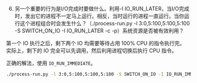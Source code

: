 6. 另一个重要的行为是I/O完成时要做什么。利用-I IO_RUN_LATER，当I/O完成时，发出它的进程不一定马上运行。相反，当时运行的进程一直运行。当你运行这个进程组合时会发生什么？（./process-run.py -l 3:0,5:100,5:100,5:100 -S SWITCH_ON_IO -I IO_RUN_LATER -c -p）系统资源是否被有效利用？

第一个 IO 执行之后，剩下两个 IO 均需要等待占用 100% CPU 的指令执行完。
实际上，剩下的 IO 完全可以先调用，然后利用进程切换后执行 CPU 指令。

正确的解法，使用 `IO_RUN_IMMEDIATE`。
```sh
./process-run.py -l 3:0,5:100,5:100,5:100 -S SWITCH_ON_IO -I IO_RUN_IMMEDIATE -c -p
```
